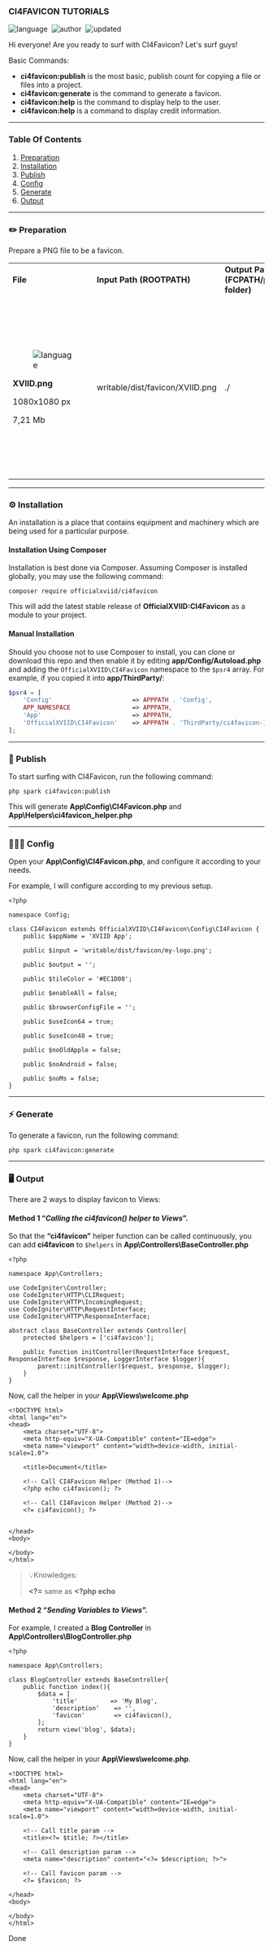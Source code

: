 ### CI4FAVICON TUTORIALS

![language](https://img.shields.io/static/v1?label=language&message=EN&style=plastic&color=blue)  ![author](https://img.shields.io/static/v1?label=author&message=XVIID%20Developer&style=plastic)  ![updated](https://img.shields.io/static/v1?label=updated&message=Nov%2013%202022&style=plastic&color=green)

Hi everyone! Are you ready to surf with CI4Favicon? Let's surf guys!

Basic Commands:

*   **ci4favicon:publish** is the most basic, publish count for copying a file or files into a project.
*   **ci4favicon:generate** is the command to generate a favicon.
*   **ci4favicon:help** is the command to display help to the user.
*   **ci4favicon:help** is a command to display credit information.

---

### Table Of Contents

1.  [Preparation](#%EF%B8%8F-preparation)
2.  [Installation](#%EF%B8%8F-installation)
3.  [Publish](#-publish)
4.  [Config](#-config)
5.  [Generate](#-generate)
6.  [Output](#%EF%B8%8F-output)

---

### ✏️ Preparation

Prepare a PNG file to be a favicon.

<table><tbody><tr><td><strong>File</strong></td><td><strong>Input Path (ROOTPATH)</strong></td><td><strong>Output Path (FCPATH/public folder)</strong></td><td><strong>Setting</strong></td></tr><tr><td><figure class="image image_resized" style="width:52.27%;"><img src="https://raw.githubusercontent.com/officialxviid/ci4favicon/main/dist/images/logo/xviid144.png" alt="language"></figure><p><strong>XVIID.png</strong></p><p>1080x1080 px</p><p>7,21 Mb</p></td><td>writable/dist/favicon/XVIID.png</td><td>./</td><td><p>✅ Icon 64</p><p>✅ Icon 48</p><p>✅ Old Apple</p><p>✅ Android</p><p>✅ Ms</p><p>❌ Browser Config</p></td></tr></tbody></table>

---

### **⚙️** Installation

An installation is a place that contains equipment and machinery which are being used for a particular purpose.

#### Installation Using Composer

Installation is best done via Composer. Assuming Composer is installed globally, you may use the following command:

```plaintext
composer require officialxviid/ci4favicon
```

This will add the latest stable release of **OfficialXVIID:CI4Favicon** as a module to your project.

#### Manual Installation

Should you choose not to use Composer to install, you can clone or download this repo and then enable it by editing **app/Config/Autoload.php** and adding the `OfficialXVIID\CI4Favicon` namespace to the `$psr4` array. For example, if you copied it into **app/ThirdParty/**:

```php
$psr4 = [
    'Config'                      => APPPATH . 'Config',
    APP_NAMESPACE                 => APPPATH,
    'App'                         => APPPATH,
    'OfficialXVIID\CI4Favicon'    => APPPATH . 'ThirdParty/ci4favicon-1.0/src',
];
```

---

### 🚀 Publish

To start surfing with CI4Favicon, run the following command:

```plaintext
php spark ci4favicon:publish
```

This will generate **App\\Config\\CI4Favicon.php** and **App\\Helpers\\ci4favicon\_helper.php**

---

### 👨🏻‍🔧 Config

Open your **App\\Config\\CI4Favicon.php**, and configure it according to your needs.

For example, I will configure according to my previous setup.

```plaintext
<?php

namespace Config;

class CI4Favicon extends OfficialXVIID\CI4Favicon\Config\CI4Favicon {
    public $appName = 'XVIID App';
     
    public $input = 'writable/dist/favicon/my-logo.png';
     
    public $output = '';
     
    public $tileColor = '#EC1D00'; 
    
    public $enableAll = false;
     
    public $browserConfigFile = '';
     
    public $useIcon64 = true;
     
    public $useIcon48 = true;
     
    public $noOldApple = false;
     
    public $noAndroid = false;
     
    public $noMs = false;
}
```

---

### ⚡ Generate

To generate a favicon, run the following command:

```plaintext
php spark ci4favicon:generate
```

---

### 🖥️ Output

There are 2 ways to display favicon to Views:

#### Method 1 “_Calling the ci4favicon() helper to Views_”.

So that the **“ci4favicon”** helper function can be called continuously, you can add **ci4favicon** to `$helpers` in **App\\Controllers\\BaseController.php**

```plaintext
<?php

namespace App\Controllers;

use CodeIgniter\Controller;
use CodeIgniter\HTTP\CLIRequest;
use CodeIgniter\HTTP\IncomingRequest;
use CodeIgniter\HTTP\RequestInterface;
use CodeIgniter\HTTP\ResponseInterface;

abstract class BaseController extends Controller{
    protected $helpers = ['ci4favicon'];
    
    public function initController(RequestInterface $request, ResponseInterface $response, LoggerInterface $logger){
        parent::initController($request, $response, $logger);
    }
}
```

Now, call the helper in your **App\\Views\\welcome.php**

```plaintext
<!DOCTYPE html>
<html lang="en">
<head>
    <meta charset="UTF-8">
    <meta http-equiv="X-UA-Compatible" content="IE=edge">
    <meta name="viewport" content="width=device-width, initial-scale=1.0">
    
    <title>Document</title>
    
    <!-- Call CI4Favicon Helper (Method 1)-->
    <?php echo ci4favicon(); ?>
    
    <!-- Call CI4Favicon Helper (Method 2)-->
    <?= ci4favicon(); ?>
    

</head>
<body>
    
</body>
</html>
```

> 💡Knowledges:
> 
> **\<?=** same as **\<?php echo**

#### Method 2 “_Sending Variables to Views_”.

For example, I created a **Blog Controller** in **App\\Controllers\\BlogController.php**

```plaintext
<?php

namespace App\Controllers;

class BlogController extends BaseController{
    public function index(){
        $data = [
            'title'         => 'My Blog',
            'description'    => '',
            'favicon'        => ci4favicon(),
        ];
        return view('blog', $data);
    }
}
```

Now, call the helper in your **App\\Views\\welcome.php**.

```plaintext
<!DOCTYPE html>
<html lang="en">
<head>
    <meta charset="UTF-8">
    <meta http-equiv="X-UA-Compatible" content="IE=edge">
    <meta name="viewport" content="width=device-width, initial-scale=1.0">
    
    <!-- Call title param -->
    <title><?= $title; ?></title>
    
    <!-- Call description param -->
    <meta name="description" content="<?= $description; ?>">
    
    <!-- Call favicon param -->
    <?= $favicon; ?>
    
</head>
<body>
    
</body>
</html>
```

Done

